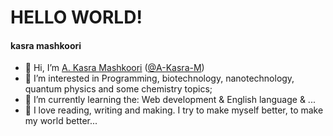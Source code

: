 # HELLO WORLD!
#### kasra mashkoori

- 👋 Hi, I’m [A. Kasra Mashkoori](https://www.linkedin.com/in/amirali-mashkoori-38539a1b7/) ([@A-Kasra-M](https://github.com/A-Kasra-M))
- 👀 I’m interested in Programming, biotechnology, nanotechnology, quantum physics and some chemistry topics;
- 🧠 I’m currently learning the: Web development & English language & ...
- 🤍 I love reading, writing and making. I try to make myself better, to make my world better...

<!---
A-Kasra-M/A-Kasra-M is a ✨ special ✨ repository because its `README.md` (this file) appears on your GitHub profile.
You can click the Preview link to take a look at your changes.
--->
